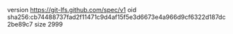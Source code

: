 version https://git-lfs.github.com/spec/v1
oid sha256:cb74488737fad2f11471c9d4af15f5e3d6673e4a966d9cf6322d187dc2be89c7
size 2999
